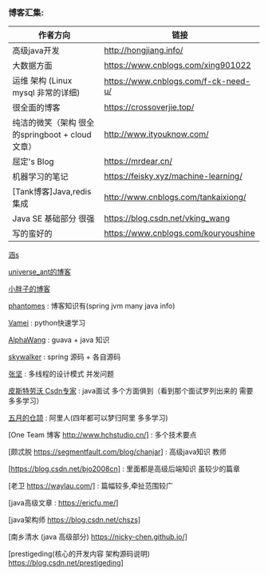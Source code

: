 
### 博客汇集:
作者方向 | 链接
----|-----
高级java开发 | http://hongjiang.info/
大数据方面 | https://www.cnblogs.com/xing901022
运维 架构 (Linux mysql  非常的详细) | https://www.cnblogs.com/f-ck-need-u/
很全面的博客 | https://crossoverjie.top/
纯洁的微笑（架构 很全的springboot + cloud 文章）|http://www.ityouknow.com/
屈定's Blog | https://mrdear.cn/
机器学习的笔记 | https://feisky.xyz/machine-learning/
[Tank博客]Java,redis集成 | http://www.cnblogs.com/tankaixiong/
Java SE 基础部分 很强 | https://blog.csdn.net/vking_wang
写的蛮好的 | https://www.cnblogs.com/kouryoushine


[涵s](http://www.cnblogs.com/han-1034683568)


[universe_ant的博客](https://blog.csdn.net/universe_ant)

[小胖子的博客](https://blog.csdn.net/ying_xu)

[phantomes](https://blog.csdn.net/phantomes)   :  博客知识有(spring jvm many java info)

[Vamei](http://www.cnblogs.com/vamei/) :  python快速学习

[AlphaWang](https://blog.csdn.net/vking_wang)  :  guava +  java 知识
 
[skywalker](https://github.com/seaswalker)  :  spring 源码 + 各自源码

[张坚](https://www.cnblogs.com/jianzh5/)  : 多线程的设计模式 并发问题

[皮斯特劳沃 Csdn专家](https://blog.csdn.net/pistolove)  : java面试 多个方面俱到（看到那个面试罗列出来的 需要多多学习）

[五月的仓颉](https://www.cnblogs.com/xrq730/) : 阿里人(四年都可以梦归阿里 多多学习)


[One Team 博客  http://www.hchstudio.cn/] : 多个技术要点

[颇忒脱  https://segmentfault.com/blog/chanjar] : 高级java知识 教师
       
[https://blog.csdn.net/bjo2008cn] :  里面都是高级后端知识 虽较少的篇章   

[老卫  https://waylau.com/] : 篇幅较多,牵扯范围较广

[java高级文章 : https://ericfu.me/]


[java架构师  https://blog.csdn.net/chszs]
      
[南乡清水  (java 高级部分) https://nicky-chen.github.io/]
        
[prestigeding(核心的开发内容  架构源码说明) https://blog.csdn.net/prestigeding]     


